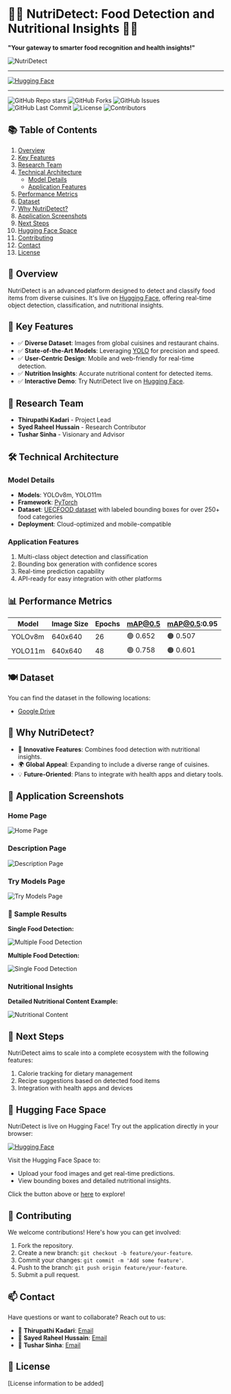 # 🍔🍟 NutriDetect: Food Detection and Nutritional Insights 🍞🍕
**"Your gateway to smarter food recognition and health insights!"**

<div>
  <img src="/Images/NutriDetect.png" alt="NutriDetect" />
</div>

---
[![Hugging Face](https://img.shields.io/badge/Hugging%20Face-NutriDetect-orange?style=for-the-badge&logo=huggingface)](https://huggingface.co/spaces/Thirupathi986/Nutridetect)

---

![GitHub Repo stars](https://img.shields.io/github/stars/Thirupathi-Kadari/Nutridetect?style=social)
![GitHub Forks](https://img.shields.io/github/forks/Thirupathi-Kadari/Nutridetect?style=social)
![GitHub Issues](https://img.shields.io/github/issues/Thirupathi-Kadari/Nutridetect)
![GitHub Last Commit](https://img.shields.io/github/last-commit/Thirupathi-Kadari/Nutridetect)
![License](https://img.shields.io/badge/license-MIT-blue.svg)
![Contributors](https://img.shields.io/github/contributors/Thirupathi-Kadari/NutriDetect)

## 📚 Table of Contents
1. [Overview](#-overview)
2. [Key Features](#-key-features)
3. [Research Team](#-research-team)
4. [Technical Architecture](#-technical-architecture)
   - [Model Details](#model-details)
   - [Application Features](#application-features)
5. [Performance Metrics](#-performance-metrics)
6. [Dataset](#-dataset)
7. [Why NutriDetect?](#-why-nutridetect)
8. [Application Screenshots](#-application-screenshots)
9. [Next Steps](#-next-steps)
10. [Hugging Face Space](#-hugging-face-space)
11. [Contributing](#-contributing)
12. [Contact](#-contact)
13. [License](#-license)

## 🍴 Overview
NutriDetect is an advanced platform designed to detect and classify food items from diverse cuisines. It's live on [Hugging Face](https://huggingface.co/spaces/Thirupathi986/Nutridetect), offering real-time object detection, classification, and nutritional insights.

## 🔬 Key Features
- ✅ **Diverse Dataset**: Images from global cuisines and restaurant chains.
- ✅ **State-of-the-Art Models**: Leveraging [YOLO](https://docs.ultralytics.com/) for precision and speed.
- ✅ **User-Centric Design**: Mobile and web-friendly for real-time detection.
- ✅ **Nutrition Insights**: Accurate nutritional content for detected items.
- ✅ **Interactive Demo**: Try NutriDetect live on [Hugging Face](https://huggingface.co/spaces/Thirupathi986/Nutridetect).

## 👥 Research Team
- **Thirupathi Kadari** - Project Lead
- **Syed Raheel Hussain** - Research Contributor
- **Tushar Sinha** - Visionary and Advisor

## 🛠 Technical Architecture

### Model Details
- **Models**: YOLOv8m, YOLO11m
- **Framework**: [PyTorch](https://pytorch.org/)
- **Dataset**: [UECFOOD dataset](https://drive.google.com/drive/folders/14rJclN97hZqe6bmGkTjnvPaDBBIF4v5w) with labeled bounding boxes for over 250+ food categories
- **Deployment**: Cloud-optimized and mobile-compatible

### Application Features
1. Multi-class object detection and classification
2. Bounding box generation with confidence scores
3. Real-time prediction capability
4. API-ready for easy integration with other platforms

## 📊 Performance Metrics

| Model    | Image Size | Epochs | **mAP@0.5** | **mAP@0.5:0.95** |
|----------|------------|--------|-------------|------------------|
| YOLOv8m  | 640x640   | 26     | 🟢 0.652    | 🟠 0.507         |
| YOLO11m  | 640x640   | 48     | 🟢 0.758    | 🟠 0.601         |

## 🍽 Dataset
You can find the dataset in the following locations:
- [Google Drive](https://drive.google.com/drive/folders/14rJclN97hZqe6bmGkTjnvPaDBBIF4v5w)

## 🤔 Why NutriDetect?
- 🌟 **Innovative Features**: Combines food detection with nutritional insights.
- 🌍 **Global Appeal**: Expanding to include a diverse range of cuisines.
- 💡 **Future-Oriented**: Plans to integrate with health apps and dietary tools.

## 📱 Application Screenshots

### Home Page
<div>
  <img src="./Images/Home_page.png" alt="Home Page">
</div>

### Description Page
<div>
  <img src="./Images/Description_page.png" alt="Description Page">
</div>

### Try Models Page
<div>
  <img src="./Images/Try_models.png" alt="Try Models Page">
</div>

### 🍔 Sample Results

**Single Food Detection:**
<div>
  <img src="./Images/Prediction_2.png" alt="Multiple Food Detection">
</div>

**Multiple Food Detection:**
<div>
  <img src="./Images/Prediction_1.png" alt="Single Food Detection">
</div>

### Nutritional Insights
**Detailed Nutritional Content Example:**
<div>
  <img src="./Images/Nutritional_content.png" alt="Nutritional Content">
</div>

## 🔗 Next Steps
NutriDetect aims to scale into a complete ecosystem with the following features:
1. Calorie tracking for dietary management
2. Recipe suggestions based on detected food items
3. Integration with health apps and devices

## 🤗 Hugging Face Space

NutriDetect is live on Hugging Face! Try out the application directly in your browser:

[![Hugging Face](https://img.shields.io/badge/Hugging%20Face-NutriDetect-orange?style=for-the-badge&logo=huggingface)](https://huggingface.co/spaces/Thirupathi986/Nutridetect)

Visit the Hugging Face Space to:
- Upload your food images and get real-time predictions.
- View bounding boxes and detailed nutritional insights.

Click the button above or [here](https://huggingface.co/spaces/Thirupathi986/Nutridetect) to explore!

## 🤝 Contributing
We welcome contributions! Here's how you can get involved:
1. Fork the repository.
2. Create a new branch: `git checkout -b feature/your-feature`.
3. Commit your changes: `git commit -m 'Add some feature'`.
4. Push to the branch: `git push origin feature/your-feature`.
5. Submit a pull request.

## 📫 Contact
Have questions or want to collaborate? Reach out to us:
- 📧 **Thirupathi Kadari**: [Email](mailto:thirupathi.kadari986@gmail.com)
- 📧 **Sayed Raheel Hussain**: [Email](mailto:Sayedraheel1995@gmail.com)
- 📧 **Tushar Sinha**: [Email](mailto:tsr@justsync.ai)

## 📃 License
[License information to be added]
